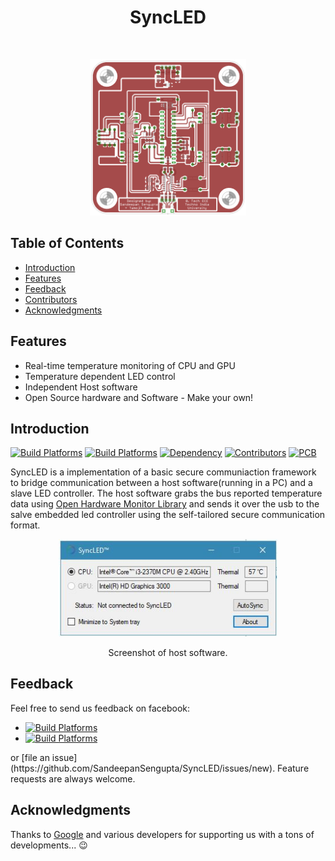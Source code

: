 <h1 align="center"> SyncLED </h1> <br>
<p align="center">
<img alt="SyncLED Board Layout" title="SyncLED Board Layout" src="https://github.com/SandeepanSengupta/SyncLED/blob/master/Demos/brd.png" width="250">
</p>

## Table of Contents

- [Introduction](#introduction)
- [Features](#features)
- [Feedback](#feedback)
- [Contributors](#contributors)
- [Acknowledgments](#acknowledgments)


## Features
- Real-time temperature monitoring of CPU and GPU
- Temperature dependent LED control
- Independent Host software
- Open Source hardware and Software - Make your own!

## Introduction
[![Build Platforms](https://img.shields.io/badge/build_platform-visual_studio-865FC5.svg)](https://www.visualstudio.com/vs/)
[![Build Platforms](https://img.shields.io/badge/build_platform-arduino-10A2AE.svg)](https://www.arduino.cc)
[![Dependency](https://img.shields.io/badge/dependency-open_hardware_monitor-4EC820.svg)](https://github.com/openhardwaremonitor/openhardwaremonitor)
[![Contributors](https://img.shields.io/badge/all_contributors-2-yellow.svg)](#contributors)
[![PCB](https://img.shields.io/badge/PCB_design-EagleCAD-EE8822.svg)](https://www.autodesk.com/products/eagle/overview)

SyncLED is a implementation of a basic secure communiaction framework to bridge communication between a host software(running in a PC) and a slave LED controller. The host software grabs the bus reported temperature data using [Open Hardware Monitor Library](https://github.com/SandeepanSengupta/SyncLED/blob/master/Sources/Application/Bridge/New/OpenHardwareMonitorLib.dll) and sends it over the usb to the salve embedded led controller using the self-tailored secure communication format.
<p align="center">
  <a href="https://gitpoint.co/">
    <img alt="Windows_App" title="Host Software" src="https://raw.githubusercontent.com/SandeepanSengupta/SyncLED/master/Demos/Application.JPG" width="350">
  </a>
</p>

<p align="center">
  Screenshot of host software.
</p>

## Feedback
Feel free to send us feedback on facebook:
 - [![Build Platforms](https://img.shields.io/badge/id-Tamojit-54C7EC.svg?style=for-the-badge)](https://www.facebook.com/saha.tamojit/)
 - [![Build Platforms](https://img.shields.io/badge/id-Sandeepan-54C7EC.svg?style=for-the-badge)](https://www.facebook.com/sengupta.sandeepan/)
<p> 
or [file an issue](https://github.com/SandeepanSengupta/SyncLED/issues/new). Feature requests are always welcome.</p>


## Acknowledgments

Thanks to [Google](https://www.google.com) and various developers for supporting us with a tons of developments... :wink:


